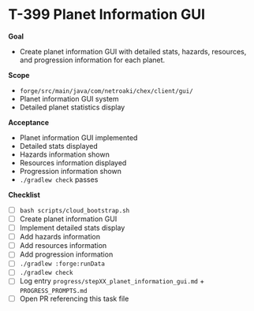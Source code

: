 # T-399 Planet Information GUI

**Goal**

- Create planet information GUI with detailed stats, hazards, resources, and progression information for each planet.

**Scope**

- `forge/src/main/java/com/netroaki/chex/client/gui/`
- Planet information GUI system
- Detailed planet statistics display

**Acceptance**

- Planet information GUI implemented
- Detailed stats displayed
- Hazards information shown
- Resources information displayed
- Progression information shown
- `./gradlew check` passes

**Checklist**

- [ ] `bash scripts/cloud_bootstrap.sh`
- [ ] Create planet information GUI
- [ ] Implement detailed stats display
- [ ] Add hazards information
- [ ] Add resources information
- [ ] Add progression information
- [ ] `./gradlew :forge:runData`
- [ ] `./gradlew check`
- [ ] Log entry `progress/stepXX_planet_information_gui.md` + `PROGRESS_PROMPTS.md`
- [ ] Open PR referencing this task file
